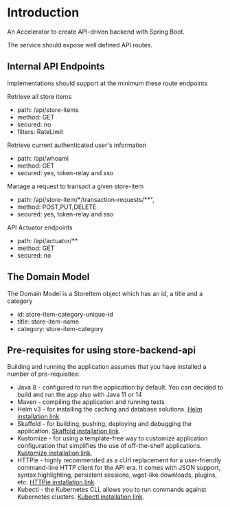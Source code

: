 # Introduction
An Accelerator to create API-driven backend with Spring Boot.

The service should expose well defined API routes.

## Internal API Endpoints

Implementations should support at the minimum these route endpoints

Retrieve all store items
* path: /api/store-items
* method: GET
* secured: no
* filters: RateLimit

Retrieve current authenticated user's information
* path: /api/whoami
* method: GET
* secured: yes, token-relay and sso

Manage a request to transact a given store-item
* path: /api/store-item/*/transaction-requests/**",
* method: POST,PUT,DELETE
* secured: yes, token-relay and sso

API Actuator endpoints
* path: /api/actuator/**
* method: GET
* secured: no
    

## The Domain Model
The Domain Model is a StoreItem object which has an id, a title and a category

* id: store-item-category-unique-id
* title: store-item-name
* category: store-item-category

## Pre-requisites for using store-backend-api 
Building and running the application assumes that you have installed a number of pre-requisites:

* Java 8 - configured to run the application by default. You can decided to build and run the app also with Java 11 or 14 
* Maven - compiling the application and running tests
* Helm v3 - for installing the caching and database solutions. [Helm installation link](https://helm.sh/docs/intro/install/).
* Skaffold - for building, pushing, deploying and debugging the application. [Skaffold installation link](https://skaffold.dev/docs/install/).
* Kustomize - for using a template-free way to customize application configuration that simplifies the use of off-the-shelf applications. [Kustomize installation link](https://kubernetes-sigs.github.io/kustomize/installation/).
* HTTPie - highly recommended as a cUrl replacement for a user-friendly command-line HTTP client for the API era. It comes with JSON support, syntax highlighting, persistent sessions, wget-like downloads, plugins, etc. [HTTPie installation link](https://httpie.org/).
* Kubectl - the Kubernetes CLI, allows you to run commands against Kubernetes clusters. [Kubectl installation link](https://kubernetes.io/docs/tasks/tools/install-kubectl/).


